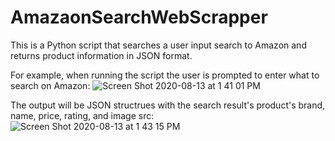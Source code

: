 # AmazaonSearchWebScrapper

This is a Python script that searches a user input search to Amazon and returns product information in JSON format. 


For example, when running the script the user is prompted to enter what to search on Amazon:
![Screen Shot 2020-08-13 at 1 41 01 PM](https://user-images.githubusercontent.com/39470477/90168980-ed423600-dd6b-11ea-9050-311e1da3c2d8.png)


The output will be JSON structrues with the search result's product's brand, name, price, rating, and image src:
![Screen Shot 2020-08-13 at 1 43 15 PM](https://user-images.githubusercontent.com/39470477/90169134-2d091d80-dd6c-11ea-8a3e-18cd58a75a17.png)
